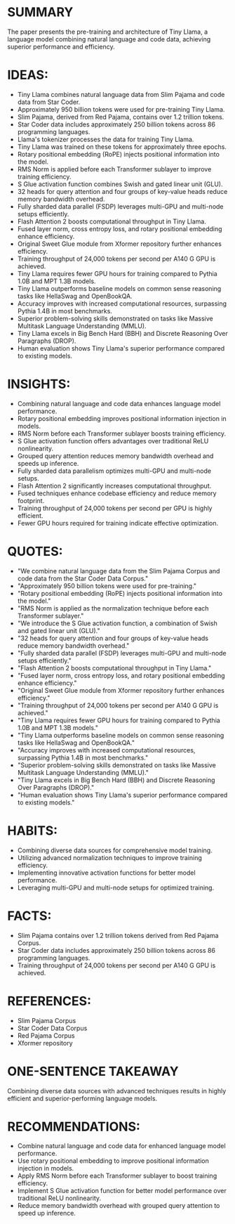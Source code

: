 # SUMMARY
The paper presents the pre-training and architecture of Tiny Llama, a language model combining natural language and code data, achieving superior performance and efficiency.

# IDEAS:
- Tiny Llama combines natural language data from Slim Pajama and code data from Star Coder.
- Approximately 950 billion tokens were used for pre-training Tiny Llama.
- Slim Pajama, derived from Red Pajama, contains over 1.2 trillion tokens.
- Star Coder data includes approximately 250 billion tokens across 86 programming languages.
- Llama's tokenizer processes the data for training Tiny Llama.
- Tiny Llama was trained on these tokens for approximately three epochs.
- Rotary positional embedding (RoPE) injects positional information into the model.
- RMS Norm is applied before each Transformer sublayer to improve training efficiency.
- S Glue activation function combines Swish and gated linear unit (GLU).
- 32 heads for query attention and four groups of key-value heads reduce memory bandwidth overhead.
- Fully sharded data parallel (FSDP) leverages multi-GPU and multi-node setups efficiently.
- Flash Attention 2 boosts computational throughput in Tiny Llama.
- Fused layer norm, cross entropy loss, and rotary positional embedding enhance efficiency.
- Original Sweet Glue module from Xformer repository further enhances efficiency.
- Training throughput of 24,000 tokens per second per A140 G GPU is achieved.
- Tiny Llama requires fewer GPU hours for training compared to Pythia 1.0B and MPT 1.3B models.
- Tiny Llama outperforms baseline models on common sense reasoning tasks like HellaSwag and OpenBookQA.
- Accuracy improves with increased computational resources, surpassing Pythia 1.4B in most benchmarks.
- Superior problem-solving skills demonstrated on tasks like Massive Multitask Language Understanding (MMLU).
- Tiny Llama excels in Big Bench Hard (BBH) and Discrete Reasoning Over Paragraphs (DROP).
- Human evaluation shows Tiny Llama's superior performance compared to existing models.

# INSIGHTS:
- Combining natural language and code data enhances language model performance.
- Rotary positional embedding improves positional information injection in models.
- RMS Norm before each Transformer sublayer boosts training efficiency.
- S Glue activation function offers advantages over traditional ReLU nonlinearity.
- Grouped query attention reduces memory bandwidth overhead and speeds up inference.
- Fully sharded data parallelism optimizes multi-GPU and multi-node setups.
- Flash Attention 2 significantly increases computational throughput.
- Fused techniques enhance codebase efficiency and reduce memory footprint.
- Training throughput of 24,000 tokens per second per GPU is highly efficient.
- Fewer GPU hours required for training indicate effective optimization.

# QUOTES:
- "We combine natural language data from the Slim Pajama Corpus and code data from the Star Coder Data Corpus."
- "Approximately 950 billion tokens were used for pre-training."
- "Rotary positional embedding (RoPE) injects positional information into the model."
- "RMS Norm is applied as the normalization technique before each Transformer sublayer."
- "We introduce the S Glue activation function, a combination of Swish and gated linear unit (GLU)."
- "32 heads for query attention and four groups of key-value heads reduce memory bandwidth overhead."
- "Fully sharded data parallel (FSDP) leverages multi-GPU and multi-node setups efficiently."
- "Flash Attention 2 boosts computational throughput in Tiny Llama."
- "Fused layer norm, cross entropy loss, and rotary positional embedding enhance efficiency."
- "Original Sweet Glue module from Xformer repository further enhances efficiency."
- "Training throughput of 24,000 tokens per second per A140 G GPU is achieved."
- "Tiny Llama requires fewer GPU hours for training compared to Pythia 1.0B and MPT 1.3B models."
- "Tiny Llama outperforms baseline models on common sense reasoning tasks like HellaSwag and OpenBookQA."
- "Accuracy improves with increased computational resources, surpassing Pythia 1.4B in most benchmarks."
- "Superior problem-solving skills demonstrated on tasks like Massive Multitask Language Understanding (MMLU)."
- "Tiny Llama excels in Big Bench Hard (BBH) and Discrete Reasoning Over Paragraphs (DROP)."
- "Human evaluation shows Tiny Llama's superior performance compared to existing models."

# HABITS:
- Combining diverse data sources for comprehensive model training.
- Utilizing advanced normalization techniques to improve training efficiency.
- Implementing innovative activation functions for better model performance.
- Leveraging multi-GPU and multi-node setups for optimized training.

# FACTS:
- Slim Pajama contains over 1.2 trillion tokens derived from Red Pajama Corpus.
- Star Coder data includes approximately 250 billion tokens across 86 programming languages.
- Training throughput of 24,000 tokens per second per A140 G GPU is achieved.

# REFERENCES:
- Slim Pajama Corpus
- Star Coder Data Corpus
- Red Pajama Corpus
- Xformer repository

# ONE-SENTENCE TAKEAWAY
Combining diverse data sources with advanced techniques results in highly efficient and superior-performing language models.

# RECOMMENDATIONS:
- Combine natural language and code data for enhanced language model performance.
- Use rotary positional embedding to improve positional information injection in models.
- Apply RMS Norm before each Transformer sublayer to boost training efficiency.
- Implement S Glue activation function for better model performance over traditional ReLU nonlinearity.
- Reduce memory bandwidth overhead with grouped query attention to speed up inference.